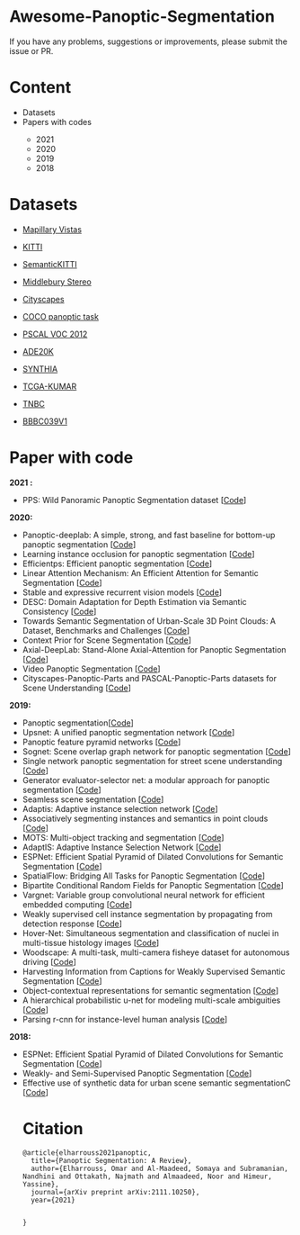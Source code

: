 # Awesome-Panoptic-Segmentation
If you have any problems, suggestions or improvements, please submit the issue or PR.

<h1>Content</h1>

<ul>
  <li>Datasets</li>
  <li>Papers with codes</li>
  <ul>
    <li>2021</li>
    <li>2020</li>
    <li>2019</li>
    <li>2018</li>
  </ul>
</ul>

<h1>Datasets</h1>


<ul>
 
<li><p><a href="https://www.mapillary.com/dataset/vistas">Mapillary Vistas</a></p></li>
<li><p><a href="http://www.cvlibs.net/datasets/kitti/">KITTI</a></p></li>
<li><p><a href="http://www.semantic-kitti.org">SemanticKITTI</a></p></li>
<li><p><a href="http://vision.middlebury.edu/stereo/data/">Middlebury Stereo</a></p></li>
<li><p><a href="https://www.cityscapes-dataset.com/">Cityscapes</a></p></li>
<li><p><a href="https://cocodataset.org/#panoptic-2018">COCO panoptic task</a></p></li>
<li><p><a href="http://host.robots.ox.ac.uk/pascal/VOC/">PSCAL VOC 2012</a></p></li>
<li><p><a href="http://groups.csail.mit.edu/vision/datasets/ADE20K/">ADE20K</a></p></li>
<li><p><a href="https://synthia-dataset.net">SYNTHIA</a></p></li>
<li><p><a href="https://ieeexplore.ieee.org/document/7872382">TCGA-KUMAR</a></p></li>
<li><p><a href="https://pubmed.ncbi.nlm.nih.gov/30716022/">TNBC</a></p></li>
<li><p><a href="https://data.broadinstitute.org/bbbc/BBBC039/">BBBC039V1</a></p></li>
</ul>


<h1>Paper with code</h1>

<b>2021 :</b>
<ul>
  <li>PPS: Wild Panoramic Panoptic Segmentation dataset [<a href="https://github.com/alexanderjaus/PPS" rel="nofollow">Code</a>]</li>
</ul>

<b>2020:</b>
<ul>
  <li>Panoptic-deeplab: A simple, strong, and fast baseline for bottom-up panoptic segmentation [<a href="https://github.com/bowenc0221/panoptic-deeplab?utm_source=catalyzex.com" rel="nofollow">Code</a>]</li>
  
  <li>Learning instance occlusion for panoptic segmentation [<a href="https://github.com/jlazarow/learning_instance_occlusion?utm_source=catalyzex.com" rel="nofollow">Code</a>]</li>

  <li>Efficientps: Efficient panoptic segmentation [<a href="https://github.com/DeepSceneSeg/EfficientPS?utm_source=catalyzex.com" rel="nofollow">Code</a>]</li>
  
  <li>Linear Attention Mechanism: An Efficient Attention for Semantic Segmentation
 [<a href="https://github.com/lironui/Linear-Attention-Mechanism?utm_source=catalyzex.com
" rel="nofollow">Code</a>]</li>
  <li>Stable and expressive recurrent vision models [<a href="https://github.com/c-rbp?utm_source=catalyzex.com" rel="nofollow">Code</a>]</li>
  
  <li>DESC: Domain Adaptation for Depth Estimation via Semantic Consistency [<a href="https://github.com/alopezgit/DESC?utm_source=catalyzex.com" rel="nofollow">Code</a>]</li>
  
  <li>Towards Semantic Segmentation of Urban-Scale 3D Point Clouds: A Dataset, Benchmarks and Challenges [<a href="https://github.com/QingyongHu/SensatUrban?utm_source=catalyzex.com" rel="nofollow">Code</a>]</li>
  
  <li>Context Prior for Scene Segmentation [<a href="https://github.com/DengPingFan/CODToolbox?utm_source=catalyzex.com" rel="nofollow">Code</a>]</li>
  
  <li>Axial-DeepLab: Stand-Alone Axial-Attention for Panoptic Segmentation [<a href="https://github.com/csrhddlam/axial-deeplab" rel="nofollow">Code</a>]</li>
  <li>Video Panoptic Segmentation [<a href="https://github.com/mcahny/vps?utm_source=catalyzex.com" rel="nofollow">Code</a>]</li>
  
  <li>Cityscapes-Panoptic-Parts and PASCAL-Panoptic-Parts datasets for Scene Understanding [<a href="https://github.com/tue-mps/panoptic_parts?utm_source=catalyzex.com" rel="nofollow">Code</a>]</li>

</ul>

<b>2019:</b>

<ul>
  <li>Panoptic segmentation[<a href="https://github.com/kdethoor/panoptictorch?utm_source=catalyzex.com" rel="nofollow">Code</a>]</li>
  
  <li>Upsnet: A unified panoptic segmentation network [<a href="https://github.com/uber-research/UPSNet?utm_source=catalyzex.com" rel="nofollow">Code</a>]</li>
  
  <li>Panoptic feature pyramid networks [<a href="https://github.com/facebookresearch/detectron2?utm_source=catalyzex.com
" rel="nofollow">Code</a>]</li>
  
  <li>Sognet: Scene overlap graph network for panoptic segmentation [<a href="https://github.com/LaoYang1994/SOGNet?utm_source=catalyzex.com" rel="nofollow">Code</a>]</li>
  
  <li>Single network panoptic segmentation for street scene understanding [<a href="https://github.com/DdeGeus/single-network-panoptic-segmentation?utm_source=catalyzex.com" rel="nofollow">Code</a>]</li>
  
  <li>Generator evaluator-selector net: a modular approach for panoptic segmentation [<a href="https://github.com/sagieppel/Generator-evaluator-selector-net-a-modular-approach-for-panoptic-segmentation?utm_source=catalyzex.com" rel="nofollow">Code</a>]</li>
  
  <li>Seamless scene segmentation [<a href="https://github.com/mapillary/seamseg?utm_source=catalyzex.com" rel="nofollow">Code</a>]</li>
  
  <li>Adaptis: Adaptive instance selection network [<a href="https://github.com/saic-vul/adaptis?utm_source=catalyzex.com" rel="nofollow">Code</a>]</li>
  
  <li>Associatively segmenting instances and semantics in point clouds [<a href="https://github.com/WXinlong/ASIS?utm_source=catalyzex.com" rel="nofollow">Code</a>]</li>
  
  <li>MOTS: Multi-object tracking and segmentation [<a href="https://github.com/VisualComputingInstitute/TrackR-CNN?utm_source=catalyzex.com" rel="nofollow">Code</a>]</li>
    
  <li>AdaptIS: Adaptive Instance Selection Network [<a href="https://github.com/saic-vul/adaptis" rel="nofollow">Code</a>]</li>
  
  <li>ESPNet: Efficient Spatial Pyramid of Dilated Convolutions for Semantic Segmentation [<a href="https://github.com/sacmehta/ESPNet" rel="nofollow">Code</a>]</li>
  
  <li>SpatialFlow: Bridging All Tasks for Panoptic Segmentation [<a href="https://github.com/chensnathan/SpatialFlow" rel="nofollow">Code</a>]</li>
  
  <li>Bipartite Conditional Random Fields for Panoptic Segmentation [<a href="https://github.com/sahan-liyanaarachchi/bcrf-detectron" rel="nofollow">Code</a>]</li>
  
  <li>Vargnet: Variable group convolutional neural network for efficient embedded computing [<a href="https://www.catalyzex.com/redirect?url=https://github.com/zma-c-137/VarGFaceNet" rel="nofollow">Code</a>]</li>
  
  <li>Weakly supervised cell instance segmentation by propagating from detection response [<a href="https://www.catalyzex.com/redirect?url=https://github.com/naivete5656/WSISPDR" rel="nofollow">Code</a>]</li>
  
  <li>Hover-Net: Simultaneous segmentation and classification of nuclei in multi-tissue histology images [<a href="https://www.catalyzex.com/redirect?url=https://github.com/vqdang/xy_net" rel="nofollow">Code</a>]</li>
  
  <li>Woodscape: A multi-task, multi-camera fisheye dataset for autonomous driving [<a href="https://www.catalyzex.com/redirect?url=https://github.com/valeoai/WoodScape" rel="nofollow">Code</a>]</li>
  
  <li>Harvesting Information from Captions for Weakly Supervised Semantic Segmentation [<a href="https://www.catalyzex.com/redirect?url=https://github.com/kevinlee9/Semantic-Segmentation" rel="nofollow">Code</a>]</li>
  
  <li>Object-contextual representations for semantic segmentation [<a href="https://www.catalyzex.com/redirect?url=https://github.com/openseg-group/openseg.pytorch" rel="nofollow">Code</a>]</li>
  
  <li>A hierarchical probabilistic u-net for modeling multi-scale ambiguities [<a href="https://www.catalyzex.com/redirect?url=https://github.com/cbailes/awesome-ai-cancer" rel="nofollow">Code</a>]</li>
  
  <li>Parsing r-cnn for instance-level human analysis [<a href="https://www.catalyzex.com/redirect?url=https://github.com/soeaver/Parsing-R-CNN
" rel="nofollow">Code</a>]</li>
  

</ul>

<b>2018:</b>

<ul>
  <li>ESPNet: Efficient Spatial Pyramid of Dilated Convolutions for Semantic Segmentation [<a href="https://github.com/sacmehta/ESPNet/" rel="nofollow">Code</a>]</li>
  <li>Weakly- and Semi-Supervised Panoptic Segmentation [<a href="https://github.com/qizhuli/Weakly-Supervised-Panoptic-Segmentation" rel="nofollow">Code</a>]</li>
  <li>Effective use of synthetic data for urban scene semantic segmentationC [<a href="https://www.catalyzex.com/redirect?url=https://github.com/fatemehSLH/VEIS" rel="nofollow">Code</a>]</li>
  
  
  <h1>Citation</h1>

<div class="snippet-clipboard-content position-relative" data-snippet-clipboard-copy-content="@article{elharrouss2021drone,
  title={Drone-SCNet: Scaled Cascade Network for Crowd Counting on Drone Images},
  author={Elharrouss, Omar and Almaadeed, Noor and Abualsaud, Khalid and Al-Ali, Ali and Mohamed, Amr and Khattab, Tamer and Al-Maadeed, Somaya},
  journal={IEEE Transactions on Aerospace and Electronic Systems},
  year={2021},
  publisher={IEEE}
}
"><pre><code>@article{elharrouss2021panoptic,
  title={Panoptic Segmentation: A Review},
  author={Elharrouss, Omar and Al-Maadeed, Somaya and Subramanian, Nandhini and Ottakath, Najmath and Almaadeed, Noor and Himeur, Yassine},
  journal={arXiv preprint arXiv:2111.10250},
  year={2021}

}
</ul>





